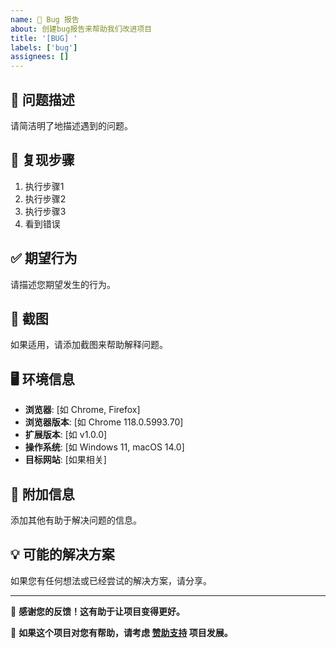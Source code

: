 ```yaml
---
name: 🐛 Bug 报告
about: 创建bug报告来帮助我们改进项目
title: '[BUG] '
labels: ['bug']
assignees: []
---
```


## 🐛 问题描述

请简洁明了地描述遇到的问题。

## 🔄 复现步骤

1. 执行步骤1
2. 执行步骤2
3. 执行步骤3
4. 看到错误

## ✅ 期望行为

请描述您期望发生的行为。

## 📸 截图

如果适用，请添加截图来帮助解释问题。

## 🖥️ 环境信息

- **浏览器**: [如 Chrome, Firefox]
- **浏览器版本**: [如 Chrome 118.0.5993.70]
- **扩展版本**: [如 v1.0.0]
- **操作系统**: [如 Windows 11, macOS 14.0]
- **目标网站**: [如果相关]

## 📝 附加信息

添加其他有助于解决问题的信息。

## 💡 可能的解决方案

如果您有任何想法或已经尝试的解决方案，请分享。

---

🙏 **感谢您的反馈！这有助于让项目变得更好。**

💝 **如果这个项目对您有帮助，请考虑 [赞助支持](https://github.com/sponsors/wide3751) 项目发展。**